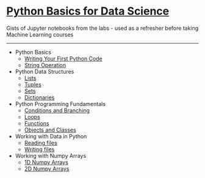 # [Python Basics for Data Science](https://www.edx.org/course/python-basics-for-data-science-ibm)
Gists of Jupyter notebooks from the labs - used as a refresher before taking Machine Learning courses
___
* Python Basics
  * [Writing Your First Python Code](https://gist.github.com/9185775e421fd915cc0900f6898e660f)
  * [String Operation](https://gist.github.com/aadcb0f0caecdf0e0bf345b7c1bb1f24)
* Python Data Structures
  * [Lists](https://gist.github.com/db8c62ff052948cc81967a9b5de1ab2c)
  * [Tuples](https://gist.github.com/6fb5f60e5a36da63e63f92b9c76a8a0a)
  * [Sets](https://gist.github.com/8179a1fd0e7fe26f3dc86d183e69731c)
  * [Dictionaries](https://gist.github.com/1e8698beedcf6a418dd8dab4f6a4bf4b)
* Python Programming Fundamentals
  * [Conditions and Branching](https://gist.github.com/4ef903411ccc46c145de0c75e09bcbd5)
  * [Loops](https://gist.github.com/beb859d387f56c72bf9da8854174a59a)
  * [Functions](https://gist.github.com/aecf12c91aae3dd52229b336becc14a3)
  * [Objects and Classes](https://gist.github.com/206ff769040609c1d5727a8258e5a21c)
* Working with Data in Python
  * [Reading files](https://gist.github.com/49493e1211bb19b1803f166b0a12758b)
  * [Writing files](https://gist.github.com/bf174aac24b9f51bac6eb6015cd1ef0a)
* Working with Numpy Arrays
  * [1D Numpy Arrays](https://gist.github.com/6f5fb4782f62c9dc82e307e0a28f0fec)
  * [2D Numpy Arrays](https://gist.github.com/bf174aac24b9f51bac6eb6015cd1ef0a)